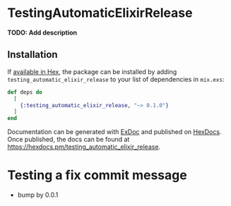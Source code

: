 # TestingAutomaticElixirRelease

**TODO: Add description**

## Installation

If [available in Hex](https://hex.pm/docs/publish), the package can be installed
by adding `testing_automatic_elixir_release` to your list of dependencies in `mix.exs`:

```elixir
def deps do
  [
    {:testing_automatic_elixir_release, "~> 0.1.0"}
  ]
end
```

Documentation can be generated with [ExDoc](https://github.com/elixir-lang/ex_doc)
and published on [HexDocs](https://hexdocs.pm). Once published, the docs can
be found at <https://hexdocs.pm/testing_automatic_elixir_release>.


# Testing a fix commit message
- bump by 0.0.1


